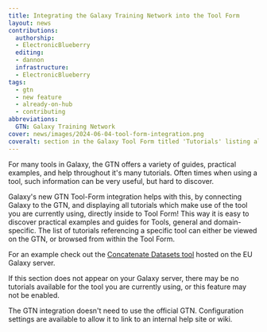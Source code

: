 ```yaml
---
title: Integrating the Galaxy Training Network into the Tool Form
layout: news
contributions:
  authorship:
  - ElectronicBlueberry
  editing:
  - dannon
  infrastructure:
  - ElectronicBlueberry
tags:
  - gtn
  - new feature
  - already-on-hub
  - contributing
abbreviations:
  GTN: Galaxy Training Network
cover: news/images/2024-06-04-tool-form-integration.png
coveralt: section in the Galaxy Tool Form titled 'Tutorials' listing all 13 GTN tutorials which use the cat tool
---
```


For many tools in Galaxy, the GTN offers a variety of guides, practical examples, and help throughout it's many tutorials.
Often times when using a tool, such information can be very useful, but hard to discover.

Galaxy's new GTN Tool-Form integration helps with this, by connecting Galaxy to the GTN, and displaying all tutorials which make use of the tool you are currently using, directly inside to Tool Form!
This way it is easy to discover practical examples and guides for Tools, general and domain-specific.
The list of tutorials referencing a specific tool can either be viewed on the GTN, or browsed from within the Tool Form.

For an example check out the [Concatenate Datasets tool](https://usegalaxy.eu/?tool_id=cat1) hosted on the EU Galaxy server.

If this section does not appear on your Galaxy server, there may be no tutorials available for the tool you are currently using, or this feature may not be enabled.

The GTN integration doesn't need to use the official GTN. Configuration settings are available to allow it to link to an internal help site or wiki.
